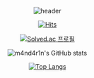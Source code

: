 <div align=center>

![header](https://capsule-render.vercel.app/api?type=waving&color=0:FDC830,100:F37335&height=250&fontSize=80&text=Welcome&desc=m4nd4r1n's%20GitHub&descAlign=60&descAlignY=55&fontAlignY=40&fontColor=ffffff)

[![Hits](https://hits.seeyoufarm.com/api/count/incr/badge.svg?url=https%3A%2F%2Fgithub.com%2Fm4nd4r1n&count_bg=%23FFB54E&title_bg=%23A3A3A3&icon=&icon_color=%23E7E7E7&title=hits&edge_flat=false)](https://hits.seeyoufarm.com)

[![Solved.ac
프로필](http://mazassumnida.wtf/api/v2/generate_badge?boj=kara_mandarin)](https://solved.ac/kara_mandarin)

![m4nd4r1n's GitHub stats](https://github-readme-stats.vercel.app/api?username=m4nd4r1n&show_icons=true&theme=great-gatsby)

[![Top Langs](https://github-readme-stats.vercel.app/api/top-langs/?username=m4nd4r1n&layout=compact&theme=great-gatsby)](https://github.com/anuraghazra/github-readme-stats)
